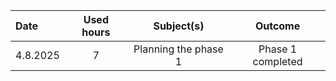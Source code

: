 | Date  | Used hours | Subject(s) |  Outcome |
| :---  |     :---:      |     :---:      |     :---:      |
| 4.8.2025 | 7 | Planning the phase 1  | Phase 1 completed  |

